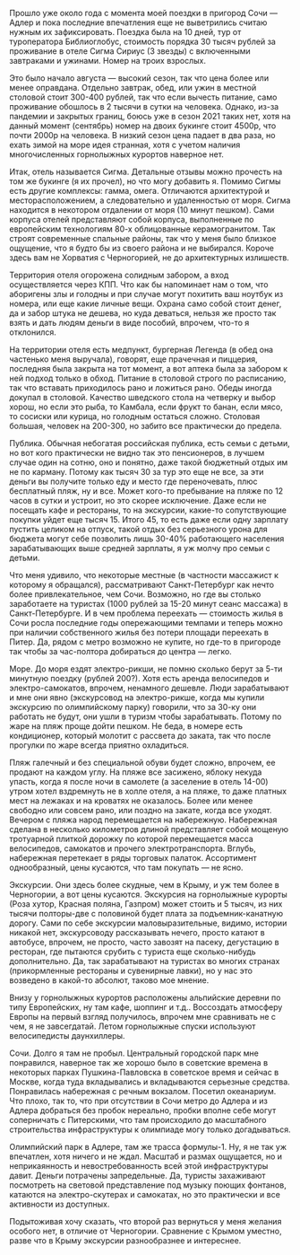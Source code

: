 Прошло уже около года с момента моей поездки в пригород Сочи — Адлер и пока последние впечатления еще не выветрились считаю нужным их зафиксировать. Поездка была на 10 дней, тур от туроператора Библиоглобус, стоимость порядка 30 тысяч рублей за проживание в отеле Сигма Сириус (3 звезды) с включенными завтраками и ужинами. Номер на троих взрослых. 

Это было начало августа — высокий сезон, так что цена более или менее оправдана. Отдельно завтрак, обед, или ужин в местной столовой стоит 300-400 рублей, так что если вычесть питание, само проживание обошлось в 2 тысячи в сутки на человека. Однако, из-за пандемии и закрытых границ, боюсь уже в сезон 2021 таких нет, хотя на данный момент (сентябрь) номер на двоих букинге стоит 4500р, что почти 2000р на человека. В низкий сезон цена падает в два раза, но ехать зимой на море идея странная, хотя с учетом наличия многочисленных горнолыжных курортов наверное нет.

Итак, отель называется Сигма. Детальные отзывы можно прочесть на том же букинге (я их прочел), но что могу добавить я. Помимо Сигмы есть другие комплексы: гамма, омега. Отличаются архитектурой и месторасположением, а следовательно и удаленностью от моря. Сигма находится в некотором отдалении от моря (10 минут пешком). Сами корпуса отелей представляют собой корпуса, выполненные по европейским технологиям 80-х облицованные керамогранитом. Так строят современные спальные районы, так что у меня было близкое ощущение, что я будто бы из своего района и не выбирался. Короче здесь вам не Хорватия с Черногорией, не до архитектурных излишеств.

Территория отеля огорожена солидным забором, а вход осуществляется через КПП. Что как бы напоминает нам о том, что аборигены злы и голодны и при случае могут похитить ваш ноутбук из номера, или еще какие личные вещи. Охрана само собой стоит денег, да и забор штука не дешева, но куда деваться, нельзя же просто так взять и дать людям деньги в виде пособий, впрочем, что-то я отклонился.

На территории отеля есть медпункт, бургерная Легенда (в обед она частенько меня выручала), говорят, еще прачечная и пиццерия, последняя была закрыта на тот момент, а вот аптека была за забором к ней подход только в обход. Питание в столовой строго по расписанию, так что вставать приходилось рано и ложиться рано. Обеды иногда докупал в столовой. Качество шведского стола на четверку и выбор хорош, но если это рыба, то Камбала, если фрукт то банан, если мясо, то сосиски или курица, но голодным остаться сложно. Столовая большая, человек на 200-300, но забито все практически до предела.

Публика. Обычная небогатая российская публика, есть семьи с детьми, но вот кого практически не видно так это пенсионеров, в лучшем случае один на сотню, оно и понятно, даже такой бюджетный отдых им не по карману. Потому как тысяч 30 за тур это еще не все, за эти деньги вы получите только еду и место где переночевать, плюс бесплатный пляж, ну и все. Может кого-то пребывание на пляже по 12 часов в сутки и устроит, но это скорее исключение. Даже если не посещать кафе и рестораны, то на экскурсии, какие-то сопутствующие покупки уйдет еще тысяч 15. Итого 45, то есть даже если одну зарплату пустить целиком на отпуск, такой отдых без серьезного урона для бюджета могут себе позволить лишь 30-40% работающего населения зарабатывающих выше средней зарплаты, я уж молчу про семьи с детьми.

Что меня удивило, что некоторые местные (в частности массажист к которому я обращался), рассматривают Санкт-Петербург как нечто более привлекательное, чем Сочи. Возможно, но где вы столько заработаете на туристах (1000 рублей за 15-20 минут сеанс массажа) в Санкт-Петербурге. И в чем проблема переехать — стоимость жилья в Сочи росла последние годы опережающими темпами и теперь можно при наличии собственного жилья без потери площади переехать в Питер. Да, рядом с метро возможно не купите, но где-то в пригороде так чтобы за час-полтора добираться до центра — легко.

Море. До моря ездят электро-рикши, не помню сколько берут за 5-ти минутную поездку (рублей 200?). Хотя есть аренда велосипедов и электро-самокатов, впрочем, ненамного дешевле. Люди зарабатывают и мне они явно (экскурсовод на электро-рикше, когда мы купили экскурсию по олимпийскому парку) говорили, что за 30-ку они работать не будут, они ушли в туризм чтобы зарабатывать. Потому по жаре на пляж проще дойти пешком. Не беда, в номере есть кондиционер, который молотит с рассвета до заката, так что после прогулки по жаре всегда приятно охладиться. 

Пляж галечный и без специальной обуви будет сложно, впрочем, ее продают на каждом углу. На пляже все засижено, яблоку некуда упасть, когда я после ночи в самолете (а заселение в отель 14-00) утром хотел вздремнуть не в холле отеля, а на пляже, то даже платных мест на лежаках и на кроватях не оказалось. Более или менее свободно или совсем рано, или поздно на закате, когда все уходят. Вечером с пляжа народ перемещается на набережную. Набережная сделана в несколько километров длиной представляет собой мощеную тротуарной плиткой дорожку по которой перемещается масса велосипедов, самокатов и прочего электротранспорта. Вглубь, набережная перетекает в ряды торговых палаток. Ассортимент однообразный, цены кусаются, что там покупать — не ясно.

Экскурсии. Они здесь более скудные, чем в Крыму, и уж тем более в Черногории, а вот цены кусаются. Экскурсия на горнолыжные курорты (Роза хутор, Красная поляна, Газпром) может стоить и 5 тысяч, из них тысячи полторы-две с половиной будет плата за подъемник-канатную дорогу. Сами по себе экскурсии маловыразительные, видимо, истории никакой нет, экскурсоводу рассказывать нечего, просто катают в автобусе, впрочем, не просто, часто завозят на пасеку, дегустацию в ресторан, где пытаются срубить с туриста еще сколько-нибудь дополнительно. Да, так зарабатывают на туристах во многих странах (прикормленные рестораны и сувенирные лавки), но у нас это возведено в какой-то абсолют, таково мое мнение.

Внизу у горнолыжных курортов расположены альпийские деревни по типу Европейских, ну там кафе, шоппинг и т.д.. Воссоздать атмосферу Европы на первый взгляд получилось, впрочем мне сравнивать не с чем, я не завсегдатай. Летом горнолыжные спуски используют велосипедисты даунхиллеры.

Сочи. Долго я там не пробыл. Центральный городской парк мне понравился, наверное так же хорошо было в советские времена в некоторых парках Пушкина-Павловска в советское время и сейчас в Москве, когда туда вкладывались и вкладываются серьезные средства. Понравилась набережная с речным вокзалом. Посетил океанариум. Что плохо, так то, что при отсутствии в Сочи метро до Адлера и из Адлера добраться без пробок нереально, пробки вполне себе могут соперничать с Питерскими, что там происходило до масштабного строительства инфраструктуры к олимпиаде могу только догадываться.

Олимпийский парк в Адлере, там же трасса формулы-1. Ну, я не так уж впечатлен, хотя ничего и не ждал. Масштаб и размах ощущается, но и неприкаянность и невостребованность всей этой инфраструктуры давит. Деньги потрачены запредельные. Да, туристы захаживают посмотреть на световой представление под музыку поющих фонтанов, катаются на электро-скутерах и самокатах, но это практически и все активности из доступных.

Подытоживая хочу сказать, что второй раз вернуться у меня желания особого нет, в отличие от Черногории. Сравнение с Крымом уместно, разве что в Крыму экскурсии разнообразнее и интереснее.